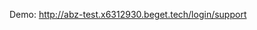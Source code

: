 
Demo: 
<a href="http://abz-test.x6312930.beget.tech/login/support">
     http://abz-test.x6312930.beget.tech/login/support
</a>

